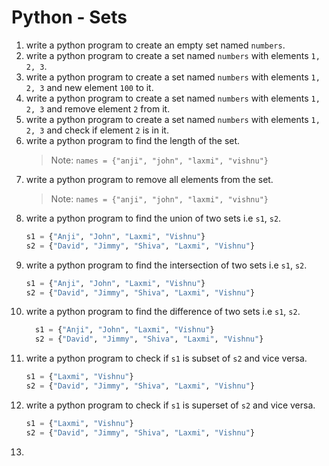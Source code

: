 # Python - Sets

1. write a python program to create an empty set named `numbers`.
2. write a python program to create a set named `numbers` with elements `1, 2, 3`.
3. write a python program to create a set named `numbers` with elements `1, 2, 3` and new element `100` to it.
4. write a python program to create a set named `numbers` with elements `1, 2, 3` and remove element `2` from it.
5. write a python program to create a set named `numbers` with elements `1, 2, 3` and check if element `2` is in it.
6. write a python program to find the length of the set.
    > Note: `names = {"anji", "john", "laxmi", "vishnu"}`
7. write a python program to remove all elements from the set.
    > Note: `names = {"anji", "john", "laxmi", "vishnu"}`
8. write a python program to find the union of two sets i.e `s1`, `s2`.
    ```python
    s1 = {"Anji", "John", "Laxmi", "Vishnu"}
    s2 = {"David", "Jimmy", "Shiva", "Laxmi", "Vishnu"}
    ```
9. write a python program to find the intersection of two sets i.e `s1`, `s2`.
    ```python
    s1 = {"Anji", "John", "Laxmi", "Vishnu"}
    s2 = {"David", "Jimmy", "Shiva", "Laxmi", "Vishnu"}
    ```
10. write a python program to find the difference of two sets i.e `s1`, `s2`.
    ```python
      s1 = {"Anji", "John", "Laxmi", "Vishnu"}
      s2 = {"David", "Jimmy", "Shiva", "Laxmi", "Vishnu"}
    ```
11. write a python program to check if `s1` is subset of `s2` and vice versa.
    ```python
    s1 = {"Laxmi", "Vishnu"}
    s2 = {"David", "Jimmy", "Shiva", "Laxmi", "Vishnu"}
    ```
12. write a python program to check if `s1` is superset of `s2` and vice versa.
    ```python
    s1 = {"Laxmi", "Vishnu"}
    s2 = {"David", "Jimmy", "Shiva", "Laxmi", "Vishnu"}
    ```
13. 
